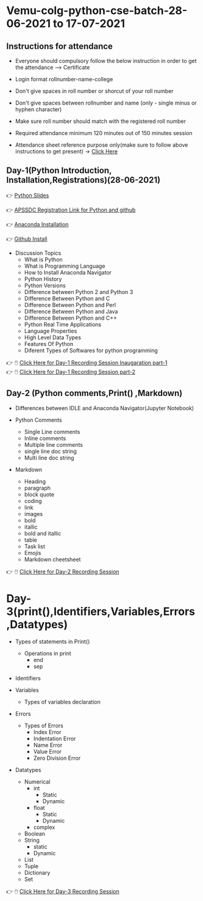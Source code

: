 # Vemu-colg-python-cse-batch-28-06-2021 to 17-07-2021


## Instructions for attendance

- Everyone should compulsory follow the below instruction in order to get the attendance --> Certificate

- Login format rollnumber-name-college
- Don't give spaces in roll number or shorcut of your roll number
- Don't give spaces between rollnumber and name (only - single minus or hyphen character)
- Make sure roll number should match with the registered roll number
- Required attendance minimum 120 minutes out of 150 minutes session
- Attendance sheet reference purpose only(make sure to follow above instructions to get present) → [Click Here]()


## Day-1(Python Introduction, Installation,Registrations)(28-06-2021)

:point_right: [Python Slides](https://github.com/AP-Skill-Development-Corporation/Vemu-colg-python-cse-batch/blob/main/Programming_Using_Python_Slides%20(1).pdf)

:point_right: [APSSDC Registration Link for Python and github](http://engineering.apssdc.in/register/)

:point_right: [Anaconda Installation](https://www.anaconda.com/products/individual) 

:point_right: [Github Install](https://git-scm.com/downloads) 
    
- Discussion Topics
    - What is Python
    - What is Programming Language
    - How to Install Anaconda Navigator
    - Python History
    - Python Versions
    - Difference between Python 2 and Python 3
    - Difference Between Python and C
    - Difference Between Python and Perl
    - Difference Between Python and Java
    - Difference Between Python and C++
    - Python Real Time Applications
    - Language Properties
    - High Level Data Types
    - Features Of Python
    - Diferent Types of Softwares for python programming 

:point_right:  :computer_mouse: [ Click Here for Day-1 Recording Session Inaugaration part-1](https://transcripts.gotomeeting.com/#/s/5a395f224d7f42c30b290a48853160422b5e2b83661545163a4aaa8190a79bed) <br>
:point_right: :computer_mouse: [Click Here for Day-1 Recording Session part-2](https://transcripts.gotomeeting.com/#/s/ea054d702da30ca986e67ce44443863595ccacbd0bc0539d49fcc746cbf73f5d)



## Day-2 (Python comments,Print() ,Markdown)

- Differences between IDLE and Anaconda Navigator(Jupyter Notebook)
- Python Comments
    - Single Line comments
    - Inline comments
    - Multiple line comments
    - single line doc string
    - Multi line doc string

- Markdown
    - Heading
    - paragraph
    - block quote
    - coding
    - link
    - images
    - bold
    - itallic
    - bold and itallic
    - table
    - Task list
    - Emojis
    - Markdown cheetsheet

:point_right: :computer_mouse: [Click Here for Day-2 Recording Session ](https://transcripts.gotomeeting.com/#/s/f66cea2c452306bcaa9d541efa87d00870615e8c2420876729c7dcd37f822d5e)


# Day-3(print(),Identifiers,Variables,Errors,Datatypes)

- Types of statements in Print()
    - Operations in print
        - end
        - sep

- Identifiers
- Variables
    - Types of variables declaration

- Errors
    - Types of Errors
        - Index Error
        - Indentation Error
        - Name Error
        - Value Error
        - Zero Division Error

-  Datatypes
     - Numerical
        -  int
            - Static
            - Dynamic  
        -  float
            - Static
            - Dynamic  
        -  complex
     - Boolean
     - String
        - static
        - Dynamic
     - List
     - Tuple
     - Dictionary
     - Set    


:point_right: :computer_mouse: [Click Here for Day-3 Recording Session ]()
